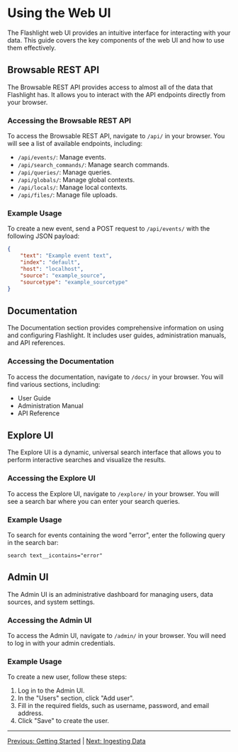 # Using the Web UI

The Flashlight web UI provides an intuitive interface for interacting with your data. This guide covers the key components of the web UI and how to use them effectively.

## Browsable REST API
The Browsable REST API provides access to almost all of the data that Flashlight has. It allows you to interact with the API endpoints directly from your browser.

### Accessing the Browsable REST API
To access the Browsable REST API, navigate to `/api/` in your browser. You will see a list of available endpoints, including:
- `/api/events/`: Manage events.
- `/api/search_commands/`: Manage search commands.
- `/api/queries/`: Manage queries.
- `/api/globals/`: Manage global contexts.
- `/api/locals/`: Manage local contexts.
- `/api/files/`: Manage file uploads.

### Example Usage
To create a new event, send a POST request to `/api/events/` with the following JSON payload:
```json
{
    "text": "Example event text",
    "index": "default",
    "host": "localhost",
    "source": "example_source",
    "sourcetype": "example_sourcetype"
}
```

## Documentation
The Documentation section provides comprehensive information on using and configuring Flashlight. It includes user guides, administration manuals, and API references.

### Accessing the Documentation
To access the documentation, navigate to `/docs/` in your browser. You will find various sections, including:
- User Guide
- Administration Manual
- API Reference

## Explore UI
The Explore UI is a dynamic, universal search interface that allows you to perform interactive searches and visualize the results.

### Accessing the Explore UI
To access the Explore UI, navigate to `/explore/` in your browser. You will see a search bar where you can enter your search queries.

### Example Usage
To search for events containing the word "error", enter the following query in the search bar:
```
search text__icontains="error"
```

## Admin UI
The Admin UI is an administrative dashboard for managing users, data sources, and system settings.

### Accessing the Admin UI
To access the Admin UI, navigate to `/admin/` in your browser. You will need to log in with your admin credentials.

### Example Usage
To create a new user, follow these steps:
1. Log in to the Admin UI.
2. In the "Users" section, click "Add user".
3. Fill in the required fields, such as username, password, and email address.
4. Click "Save" to create the user.

---

[Previous: Getting Started](Getting_Started.md) | [Next: Ingesting Data](Ingesting_Data.md)
